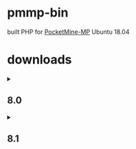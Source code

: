 # pmmp-bin
built PHP for [PocketMine-MP](https://github.com/pmmp/PocketMine-MP) Ubuntu 18.04

# downloads
<details>
<summary><h2>8.0</h2></summary>

- [8.0.24](https://github.com/sky-min/pmmp-bin/blob/master/PHP-8.0.24.tar.gz?raw=true)

- [8.0.25](https://github.com/sky-min/pmmp-bin/blob/master/PHP-8.0.25.tar.gz?raw=true)

</details>

<details>
<summary><h2>8.1</h2></summary>

- [8.1.11](https://github.com/sky-min/pmmp-bin/blob/master/PHP-8.1.11.tar.gz?raw=true)

- [8.1.13](https://github.com/sky-min/pmmp-bin/blob/master/PHP-8.1.13.tar.gz?raw=true)

</details>

